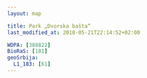 ```yaml
---
layout: map

title: Park „Dvorska bašta“
last_modified_at: 2018-05-21T22:14:52+02:00

WDPA: [388822]
BioRaS: [181]
geoSrbija:
  L1_183: [61]
---
```

